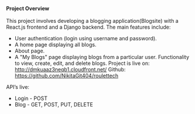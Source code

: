 **Project Overview** <br /><br />
This project involves developing a blogging application(Blogsite) with a React.js frontend and a Django backend. The main features include:<br />
- User authentication (login using username and password).
- A home page displaying all blogs.
- About page.
- A "My Blogs" page displaying blogs from a particular user.
Functionality to view, create, edit, and delete blogs.
Project is live on: http://dmkuaaz3neqb1.cloudfront.net/
Github: https://github.com/NikitaGit404/roulettech<br />

API’s live:
- Login - POST
- Blog - GET, POST, PUT, DELETE

  
